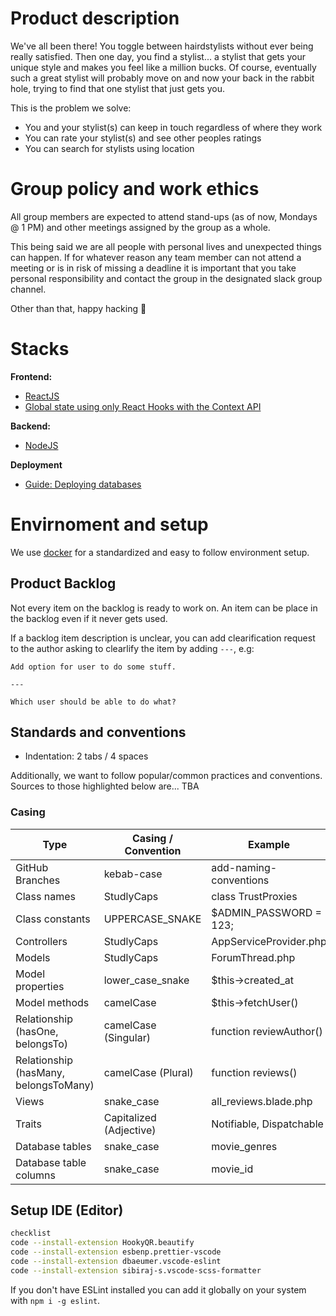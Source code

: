 # Product description

We've all been there! You toggle between hairdstylists without ever being really satisfied. Then one day, you find a stylist... a stylist that gets your unique style and makes you feel like a million bucks. Of course, eventually such a great stylist will probably move on and now your back in the rabbit hole, trying to find that one stylist that just gets you.

This is the problem we solve:

- You and your stylist(s) can keep in touch regardless of where they work
- You can rate your stylist(s) and see other peoples ratings
- You can search for stylists using location

# Group policy and work ethics

All group members are expected to attend stand-ups (as of now, Mondays @ 1 PM) and other meetings assigned by the group as a whole.

This being said we are all people with personal lives and unexpected things can happen. If for whatever reason any team member can not attend a meeting or is in risk of missing a deadline it is important that you take personal responsibility and contact the group in the designated slack group channel.

Other than that, happy hacking 🤩

# Stacks

**Frontend:**

- [ReactJS](https://reactjs.org)
- [Global state using only React Hooks with the Context API ](https://codeburst.io/global-state-with-react-hooks-and-context-api-87019cc4f2cf)

**Backend:**

- [NodeJS](https://nodejs.org/en/)

**Deployment**

- [Guide: Deploying databases](https://www.notion.so/fc4f1c0b00bf474aa8aeae2f343b4adb)

# Envirnoment and setup

We use [docker](https://www.docker.com) for a standardized and easy to follow environment setup.

## Product Backlog

Not every item on the backlog is ready to work on. An item can be place in the backlog even if it never gets used.

If a backlog item description is unclear, you can add clearification request to the author asking to clearlify the item by adding `---`, e.g:

```
Add option for user to do some stuff.

---

Which user should be able to do what?
```

## Standards and conventions

- Indentation: 2 tabs / 4 spaces

Additionally, we want to follow popular/common practices and conventions. Sources to those highlighted below are... TBA

### Casing

| Type                                  | Casing / Convention     | Example                  |
| ------------------------------------- | ----------------------- | ------------------------ |
| GitHub Branches                       | kebab-case              | add-naming-conventions   |
| Class names                           | StudlyCaps              | class TrustProxies       |
| Class constants                       | UPPERCASE_SNAKE         | $ADMIN_PASSWORD = 123;   |
| Controllers                           | StudlyCaps              | AppServiceProvider.php   |
| Models                                | StudlyCaps              | ForumThread.php          |
| Model properties                      | lower_case_snake        | $this->created_at        |
| Model methods                         | camelCase               | $this->fetchUser()       |
| Relationship (hasOne, belongsTo)      | camelCase (Singular)    | function reviewAuthor()  |
| Relationship (hasMany, belongsToMany) | camelCase (Plural)      | function reviews()       |
| Views                                 | snake_case              | all_reviews.blade.php    |
| Traits                                | Capitalized (Adjective) | Notifiable, Dispatchable |
| Database tables                       | snake_case              | movie_genres             |
| Database table columns                | snake_case              | movie_id                 |

## Setup IDE (Editor)

```bash
checklist
code --install-extension HookyQR.beautify 
code --install-extension esbenp.prettier-vscode
code --install-extension dbaeumer.vscode-eslint
code --install-extension sibiraj-s.vscode-scss-formatter
```

If you don't have ESLint installed you can add it globally on your system with `npm i -g eslint`.
